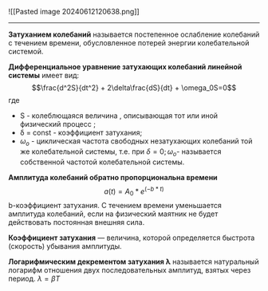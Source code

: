 ![[Pasted image 20240612120638.png]]

---

**Затуханием колебаний** называется постепенное ослабление колебаний с
течением времени, обусловленное потерей энергии колебательной системой.

**Дифференциальное уравнение затухающих колебаний линейной системы** имеет вид: $$\frac{d^2S}{dt^2} + 2\delta\frac{dS}{dt} + \omega_0S=0$$
где 
- S - колеблющаяся величина , описывающая тот или иной физический процесс ;
- δ = const - коэффициент затухания;
- $ω_о$ - циклическая частота свободных незатухающих колебаний той же колебательной системы, т.е. при $δ = 0 ; ω_о$- называется собственной частотой колебательной системы.

**Амплитуда колебаний обратно пропорциональна времени** $$a(t)=A_0*e^{(-b*t)}$$
b-коэффициент затухания. С течением времени уменьшается амплитуда колебаний,
если на физический маятник не будет действовать постоянная внешняя сила.

**Коэффициент затухания** — величина, которой определяется быстрота
(скорость) убывания амплитуды.

**Логарифмическим декрементом затухания λ** называется натуральный логарифм
отношения двух последовательных амплитуд, взятых через период. $λ = βT$

